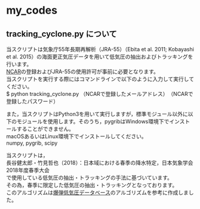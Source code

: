 # my_codes

## tracking_cyclone.py について
当スクリプトは気象庁55年長期再解析（JRA-55）（Ebita et al. 2011; Kobayashi et al. 2015）の海面更正気圧データを用いて低気圧の抽出およびトラッキングを行います。  
[NCAR](https://rda.ucar.edu/)の登録およびJRA-55の使用許可が事前に必要となります。  
当スクリプトを実行する際にはコマンドラインで以下のように入力して実行してください。  
$ python tracking_cyclone.py （NCARで登録したメールアドレス）　（NCARで登録したパスワード）  

また，当スクリプトはPython3を用いて実行しますが，標準モジュール以外に以下のモジュールを使用します。そのうち，pygribはWindows環境下でインストールすることができません。  
macOSあるいはLinux環境下でインストールしてください。  
numpy, pygrib, scipy

当スクリプトは，  
長谷健太郎・竹見哲也（2018）：日本域における春季の降水特定，日本気象学会2018年度春季大会  
で使用している低気圧の抽出・トラッキングの手法に基づいています。  
その為，春季に限定した低気圧の抽出・トラッキングとなっております。  
このアルゴリズムは[爆弾低気圧データベース](http://fujin.geo.kyushu-u.ac.jp/meteorol_bomb/algorithm/index.php)のアルゴリズムを参考に作成しました。  
